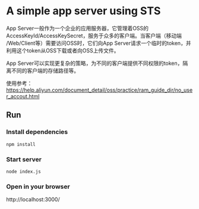 # A simple app server using STS

App Server一般作为一个企业的应用服务器，它管理着OSS的
AccessKeyId/AccessKeySecret，服务于众多的客户端。当客户端（移动端
/Web/Client等）需要访问OSS时，它们向App Server请求一个临时的token，并
利用这个token从OSS下载或者向OSS上传文件。

App Server可以实现更复杂的策略，为不同的客户端提供不同权限的token，隔
离不同的客户端的存储路径等。

使用参考：https://help.aliyun.com/document_detail/oss/practice/ram_guide_dir/no_user_accout.html

## Run

### Install dependencies

    npm install

### Start server

    node index.js

### Open in your browser

http://localhost:3000/
